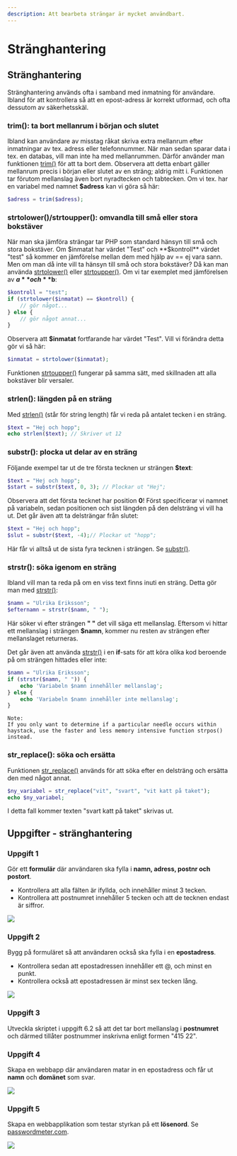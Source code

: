 ```yaml
---
description: Att bearbeta strängar är mycket användbart.
---
```


# Stränghantering

## Stränghantering

Stränghantering används ofta i samband med inmatning för användare. Ibland för att kontrollera så att en epost-adress är korrekt utformad, och ofta dessutom av säkerhetsskäl.

### **trim\(\): ta bort mellanrum i början och slutet**

Ibland kan användare av misstag råkat skriva extra mellanrum efter inmatningar av tex. adress eller telefonnummer. När man sedan sparar data i tex. en databas, vill man inte ha med mellanrummen. Därför använder man funktionen [trim\(\)](https://devdocs.io/php/function.trim) för att ta bort dem. Observera att detta enbart gäller mellanrum precis i början eller slutet av en sträng; aldrig mitt i. Funktionen tar förutom mellanslag även bort nyradtecken och tabtecken. Om vi tex. har en variabel med namnet **$adress** kan vi göra så här:

```php
$adress = trim($adress);
```

### **strtolower\(\)/strtoupper\(\): omvandla till små eller stora bokstäver**

När man ska jämföra strängar tar PHP som standard hänsyn till små och stora bokstäver. Om $inmatat har värdet "Test" och **$kontroll** värdet "test" så kommer en jämförelse mellan dem med hjälp av == ej vara sann. Men om man då inte vill ta hänsyn till små och stora bokstäver? Då kan man använda [strtolower\(\)](https://devdocs.io/php/function.strtolower) eller [strtoupper\(\)](https://devdocs.io/php/function.strtoupper). Om vi tar exemplet med jämförelsen av **$a** och **$b**:

```php
$kontroll = "test";
if (strtolower($inmatat) == $kontroll) {
    // gör något...
} else {
    // gör något annat...
}
```

Observera att **$inmatat** fortfarande har värdet "Test". Vill vi förändra detta gör vi så här:

```php
$inmatat = strtolower($inmatat);
```

Funktionen [strtoupper\(\)](https://devdocs.io/php/function.strtoupper) fungerar på samma sätt, med skillnaden att alla bokstäver blir versaler.

### **strlen\(\): längden på en sträng**

Med [strlen\(\)](https://devdocs.io/php/function.strlen) \(står för string length\) får vi reda på antalet tecken i en sträng.

```php
$text = "Hej och hopp";
echo strlen($text); // Skriver ut 12
```

### **substr\(\): plocka ut delar av en sträng**

Följande exempel tar ut de tre första tecknen ur strängen **$text**:

```php
$text = "Hej och hopp";
$start = substr($text, 0, 3); // Plockar ut "Hej";
```

Observera att det första tecknet har position **0**! Först specificerar vi namnet på variabeln, sedan positionen och sist längden på den delsträng vi vill ha ut. Det går även att ta delsträngar från slutet:

```php
$text = "Hej och hopp";
$slut = substr($text, -4);// Plockar ut "hopp";
```

Här får vi alltså ut de sista fyra tecknen i strängen. Se [substr\(\)](https://devdocs.io/php/function.substr).

### **strstr\(\): söka igenom en sträng**

Ibland vill man ta reda på om en viss text finns inuti en sträng. Detta gör man med [strstr\(\)](https://devdocs.io/php/function.strstr):

```php
$namn = "Ulrika Eriksson";
$efternamn = strstr($namn, " ");
```

Här söker vi efter strängen **" "** det vill säga ett mellanslag. Eftersom vi hittar ett mellanslag i strängen **$namn**, kommer nu resten av strängen efter mellanslaget returneras.

Det går även att använda [strstr\(\)](https://devdocs.io/php/function.strstr) i en **if**-sats för att köra olika kod beroende på om strängen hittades eller inte:

```php
$namn = "Ulrika Eriksson";
if (strstr($namn, " ")) {
    echo 'Variabeln $namn innehåller mellanslag';
} else {
    echo 'Variabeln $namn innehåller inte mellanslag';
}
```

```text
Note:
If you only want to determine if a particular needle occurs within haystack, use the faster and less memory intensive function strpos() instead.
```

### **str\_replace\(\): söka och ersätta**

Funktionen [str\_replace\(\)](https://devdocs.io/php/function.str-replace) används för att söka efter en delsträng och ersätta den med något annat.

```php
$ny_variabel = str_replace("vit", "svart", "vit katt på taket");
echo $ny_variabel;
```

I detta fall kommer texten "svart katt på taket" skrivas ut.

## Uppgifter - stränghantering

### **Uppgift 1**

Gör ett **formulär** där användaren ska fylla i **namn, adress, postnr och postort**.

* Kontrollera att alla fälten är ifyllda, och innehåller minst 3 tecken.
* Kontrollera att postnumret innehåller 5 tecken och att de tecknen endast är siffror.

![](../.gitbook/assets/dump-uppgift-6-1.png)

### **Uppgift 2**

Bygg på formuläret så att användaren också ska fylla i en **epostadress**.

* Kontrollera sedan att epostadressen innehåller ett @, och minst en punkt.
* Kontrollera också att epostadressen är minst sex tecken lång.

![](../.gitbook/assets/dump-uppgift-6-2.png)

### **Uppgift 3**

Utveckla skriptet i uppgift 6.2 så att det tar bort mellanslag i **postnumret** och därmed tillåter postnummer inskrivna enligt formen "415 22".

### **Uppgift 4**

Skapa en webbapp där användaren matar in en epostadress och får ut **namn** och **domänet** som svar.

![](../.gitbook/assets/dump-uppgift-6-4.png)

### **Uppgift 5**

Skapa en webbapplikation som testar styrkan på ett **lösenord**. Se [passwordmeter.com](http://www.passwordmeter.com/).

![](../.gitbook/assets/dump-uppgift-6-5.png)

